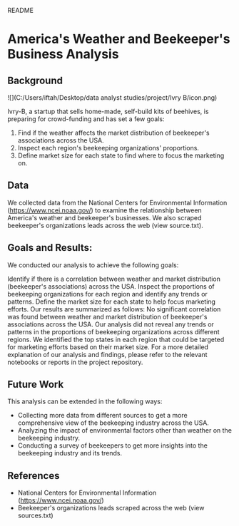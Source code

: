 README
# America's Weather and Beekeeper's Business Analysis

## Background
![](C:/Users/iftah/Desktop/data analyst studies/project/Ivry B/icon.png)

Ivry-B, a startup that sells home-made, self-build kits of beehives, is preparing for crowd-funding and has set a few goals:

1. Find if the weather affects the market distribution of beekeeper's associations across the USA.
2. Inspect each region's beekeeping organizations' proportions.
3. Define market size for each state to find where to focus the marketing on.

## Data

We collected data from the National Centers for Environmental Information (https://www.ncei.noaa.gov/) to examine the relationship between America's weather and beekeeper's businesses. We also scraped beekeeper's organizations leads across the web (view source.txt).

## Goals and Results:

We conducted our analysis to achieve the following goals:

Identify if there is a correlation between weather and market distribution (beekeeper's associations) across the USA.
Inspect the proportions of beekeeping organizations for each region and identify any trends or patterns.
Define the market size for each state to help focus marketing efforts.
Our results are summarized as follows:
No significant correlation was found between weather and market distribution of beekeeper's associations across the USA.
Our analysis did not reveal any trends or patterns in the proportions of beekeeping organizations across different regions.
We identified the top states in each region that could be targeted for marketing efforts based on their market size.
For a more detailed explanation of our analysis and findings, please refer to the relevant notebooks or reports in the project repository.
## Future Work

This analysis can be extended in the following ways:

- Collecting more data from different sources to get a more comprehensive view of the beekeeping industry across the USA.
- Analyzing the impact of environmental factors other than weather on the beekeeping industry.
- Conducting a survey of beekeepers to get more insights into the beekeeping industry and its trends. 

## References

- National Centers for Environmental Information (https://www.ncei.noaa.gov/)
- Beekeeper's organizations leads scraped across the web (view sources.txt)